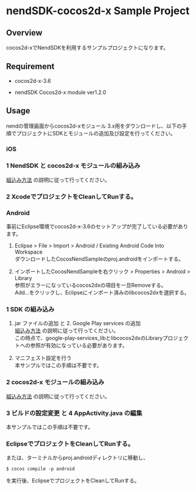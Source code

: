 nendSDK-cocos2d-x Sample Project
==================
## Overview
cocos2d-xでNendSDKを利用するサンプルプロジェクトになります。  

## Requirement

* cocos2d-x-3.6

* nendSDK Cocos2d-x module ver1.2.0

## Usage
nendの管理画面からcocos2d-xモジュール 3.x用をダウンロードし、以下の手順でプロジェクトにSDKとモジュールの追加及び設定を行ってください。

### iOS  

### 1 NendSDK と cocos2d-x モジュールの組み込み
[組込み方法](https://github.com/fan-ADN/nendSDK-cocos2d-x/wiki/組込み方法) の説明に従って行ってください。


### 2 XcodeでプロジェクトをCleanしてRunする。

### Android  
事前にEclipse環境でcocos2d-x-3.6のセットアップが完了している必要があります。

1. Eclipse > File > Import > Android / Existing Android Code Into Workspace  
ダウンロードしたCocosNendSampleのproj.androidをインポートする。

2. インポートしたCocosNendSampleを右クリック > Properties > Android > Library  
参照がエラーになっているcocos2dxの項目を一旦Removeする。  
Add...をクリックし、Eclipseにインポート済みのlibcocos2dxを選択する。  

### 1 SDK の組み込み
1. jar ファイルの追加  と 2. Google Play services の追加  
[組込み方法](https://github.com/fan-ADN/nendSDK-cocos2d-x/wiki/組込み方法) の説明に従って行ってください。  
この時点で、google-play-services_libとlibcocos2dxのLibraryプロジェクトへの参照が有効になっている必要があります。

3. マニフェスト設定を行う  
本サンプルではこの手順は不要です。

### 2 cocos2d-x モジュールの組み込み
[組込み方法](https://github.com/fan-ADN/nendSDK-cocos2d-x/wiki/組込み方法/) の説明に従って行ってください。

### 3 ビルドの設定変更 と 4 AppActivity.java の編集
本サンプルではこの手順は不要です。


### EclipseでプロジェクトをCleanしてRunする。  
   または、ターミナルからproj.androidディレクトリに移動し、
   ```
   $ cocos compile -p android
   ```
   を実行後、EclipseでプロジェクトをCleanしてRunする。
